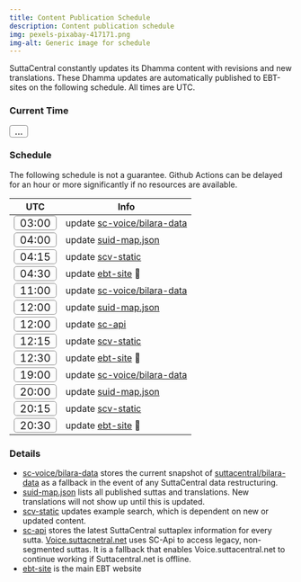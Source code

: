 ```yaml
---
title: Content Publication Schedule
description: Content publication schedule
img: pexels-pixabay-417171.png
img-alt: Generic image for schedule
---
```

SuttaCentral constantly updates its Dhamma content
with revisions and new translations.
These Dhamma updates are automatically published to EBT-sites
on the following schedule. All times are UTC.

### Current Time
<span id="page_utc" class="utc-time">...</span>

### Schedule
The following schedule is not a guarantee. 
Github Actions can be delayed for an hour or more significantly 
if no resources are available.

| UTC | Info |
| ---- | ---- |
| <span class="utc-time">03:00</span> | update [sc-voice/bilara-data](https://github.com/sc-voice/bilara-data) |
| <span class="utc-time">04:00</span> | update [suid-map.json](https://github.com/sc-voice/scv-bilara/blob/main/src/auto/suidmap.json) |
| <span class="utc-time">04:15</span> | update [scv-static](https://github.com/sc-voice/scv-static) |
| <span class="utc-time">04:30</span> | update [ebt-site](https://github.com/sc-voice/ebt-site) 🎉 |
| <span class="utc-time">11:00</span> | update [sc-voice/bilara-data](https://github.com/sc-voice/bilara-data) |
| <span class="utc-time">12:00</span> | update [suid-map.json](https://github.com/sc-voice/scv-bilara/blob/main/src/auto/suidmap.json) |
| <span class="utc-time">12:00</span> | update [sc-api](https://github.com/sc-voice/sc-api) |
| <span class="utc-time">12:15</span> | update [scv-static](https://github.com/sc-voice/scv-static) |
| <span class="utc-time">12:30</span> | update [ebt-site](https://github.com/sc-voice/ebt-site) 🎉 |
| <span class="utc-time">19:00</span> | update [sc-voice/bilara-data](https://github.com/sc-voice/bilara-data) |
| <span class="utc-time">20:00</span> | update [suid-map.json](https://github.com/sc-voice/scv-bilara/blob/main/src/auto/suidmap.json) |
| <span class="utc-time">20:15</span> | update [scv-static](https://github.com/sc-voice/scv-static) |
| <span class="utc-time">20:30</span> | update [ebt-site](https://github.com/sc-voice/ebt-site) 🎉 |

### Details

* [sc-voice/bilara-data](https://github.com/sc-voice/bilara-data) stores the current snapshot of [suttacentral/bilara-data](https://github/suttacentral/bilara-data) as a fallback in the event of any SuttaCentral data restructuring.
* [suid-map.json](https://github.com/sc-voice/scv-bilara/blob/main/src/auto/suidmap.json) lists all published suttas and translations. New translations will not show up until this is updated.
* [scv-static](https://github.com/sc-voice/scv-static) updates example search, which is dependent on new or updated content.
* [sc-api](https://github.com/sc-voice/sc-api) stores the latest SuttaCentral suttaplex information for every sutta. [Voice.suttacnetral.net](https://voice.suttacentral.net) uses SC-Api to access legacy, non-segmented suttas. It is a fallback that enables Voice.suttacentral.net to continue working if Suttacentral.net is offline.
* [ebt-site](https://github.com/sc-voice/ebt-site) is the main EBT website

<script>
  var updateTime = ()=>{
    let page_utc = document && document.getElementById('page_utc');
    if (page_utc) {
      let date = new Date();
      let utc = `${date.toISOString().substring(11,16)} UTC`;
      page_utc.innerHTML = utc;
    }
  }
  setTimeout(updateTime, 1000);
  setInterval(updateTime, 20000);
</script>
<style>
.utc-time {
  font: Arial Black, Arial;
  font-size: larger;
  border: 1pt solid #888;
  border-radius: 0.25em;
  padding-left: 0.5em;
  padding-right: 0.5em;
}
</style>

